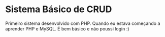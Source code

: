 # Sistema Básico de CRUD

Primeiro sistema desenvolvido com PHP. Quando eu estava começando a aprender PHP e MySQL. É bem básico e não poussi login :)
